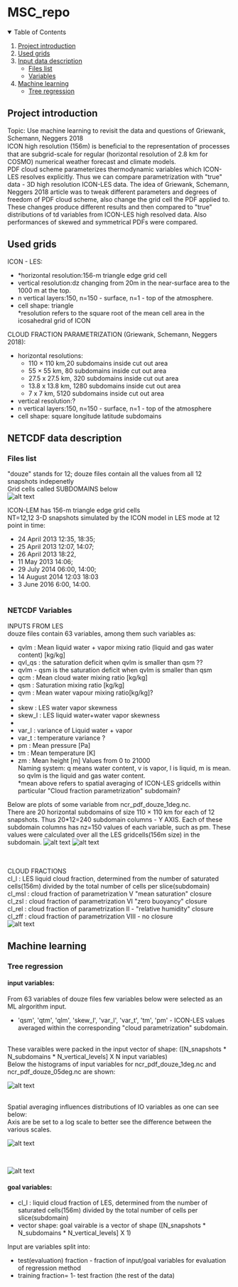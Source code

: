 # MSC_repo
<!-- TABLE OF CONTENTS -->
<details open="open">
  <summary>Table of Contents</summary>
  <ol>
    <li>
      <a href="#project-introduction">Project introduction</a>
    </li>
    <li>
      <a href="#used-grids">Used grids</a>
    </li>
    <li>
      <a href="#input-data-description">Input data description</a>
      <ul>
        <li><a href="#files-list">Files list</a></li>
      </ul>
      <ul>
        <li><a href="#variables">Variables</a></li>
      </ul>
    </li>
    <li>
      <a href="#machine-learning">Machine learning</a>
       <ul>
        <li><a href="#tree-regression">Tree regression</a></li>
      </ul>
    </li>
  </ol>
</details>




## Project introduction
Topic: Use machine learning to revisit the data and questions of Griewank, Schemann, Neggers 2018<br>
ICON high resolution (156m) is beneﬁcial to the representation of processes that are subgrid-scale for regular (horizontal resolution of 2.8 km for COSMO) numerical weather forecast and climate models.<br>
PDF cloud scheme parameterizes thermodynamic variables which ICON-LES resolves explicitly. Thus we can compare parametrization with "true" data - 3D high resolution ICON-LES data. The idea of Griewank, Schemann, Neggers 2018 article was to tweak different parameters and degrees of freedom of PDF cloud scheme, also change the grid cell the PDF applied to. These changes produce different results and then compared to "true" distributions of td variables from ICON-LES high resolved data. Also performances of skewed and symmetrical PDFs were compared.
## Used grids
 ICON - LES:<br>
- *horizontal resolution:156-m triangle edge grid cell
- vertical resolution:dz changing from 20m in the near-surface area to the 1000 m at the top. 
- n vertical layers:150, n=150 - surface, n=1 - top of the atmosphere.
- cell shape: triangle<br>
*resolution refers to the square root of the mean cell area in the icosahedral grid of ICON<br>

 CLOUD FRACTION PARAMETRIZATION (Griewank, Schemann, Neggers 2018):<br>
- horizontal resolutions:
  - 110 × 110 km,20 subdomains inside cut out area
  - 55 × 55 km, 80 subdomains inside cut out area
  - 27.5 x 27.5 km, 320 subdomains inside cut out area
  - 13.8 x 13.8 km, 1280 subdomains inside cut out area
  - 7 x 7 km, 5120 subdomains inside cut out area
- vertical resolution:?
- n vertical layers:150, n=150 - surface, n=1 - top of the atmosphere
- cell shape: square longitude latitude subdomains


## NETCDF data description

### Files list
"douze" stands for 12; douze files contain all the values from all 12 snapshots indepenetly<br>
Grid cells called SUBDOMAINS below<br>
![alt text](https://github.com/Egor93/MSC_repo/blob/master/Img/Files_list.png)


ICON-LEM has 156-m triangle edge grid cells<br>
NT=12,12 3-D snapshots simulated by the ICON model in LES mode at 12 point in time:
- 24 April 2013  12:35, 18:35;<br>
- 25 April 2013 12:07, 14:07; <br>
- 26 April 2013 18:22, <br>
- 11 May 2013 14:06;<br>
- 29 July 2014 06:00, 14:00; <br>
- 14 August 2014 12:03 18:03 <br>
- 3 June 2016 6:00, 14:00.<br><br>

### NETCDF Variables
INPUTS FROM LES <br>
douze files contain 63 variables, among them such variables as:
- qvlm   : Mean liquid water + vapor mixing ratio (liquid and gas water content) [kg/kg]
- qvl_qs : the saturation deficit when qvlm is smaller than qsm ??
- qvlm - qsm is the saturation deficit when qvlm is smaller than qsm 
- qcm    : Mean cloud water mixing ratio [kg/kg]
- qsm    : Saturation mixing ratio [kg/kg]
- qvm    : Mean water vapour mixing ratio[kg/kg]? 
- 
- skew   : LES water vapor skewness
- skew_l : LES liquid water+water vapor skewness
- 
- var_l  : variance of Liquid water + vapor 
- var_t  : temperature variance ?
- pm     : Mean pressure [Pa]
- tm     : Mean temperature [K]
- zm     : Mean height [m] Values from 0 to 21000 <br>
Naming system: q means water content, v is vapor, l is liquid, m is mean. so qvlm is the liquid and gas water content.<br>
  *mean above refers to spatial averaging of ICON-LES gridcells within particular "Cloud fraction parametrization" subdomain? <br>

Below are plots of some variable from ncr_pdf_douze_1deg.nc. <br>
There are 20 horizontal subdomains of size 110 × 110 km for each of 12 snapshots. Thus 20*12=240 subdomain columns - Y AXIS. Each of these subdomain columns has nz=150 values of each variable, such as pm. These values were calculated over all the LES gridcells(156m size) in the subdomain.
![alt text](https://github.com/Egor93/MSC_repo/blob/master/Img/pm_tm_zm_1degree.png)
![alt text](https://github.com/Egor93/MSC_repo/blob/master/Img/qvm_1degree.png)

<br><br>
CLOUD FRACTIONS<br>
cl_l   : LES liquid cloud fraction, determined from the number of saturated cells(156m) divided by the total
number of cells per slice(subdomain)<br>
cl_msl : cloud fraction of parametrization V "mean saturation" closure<br>
cl_zsl : cloud fraction of parametrization VI "zero buoyancy" closure<br>
cl_rel : cloud fraction of parametrization II - "relative humidity" closure<br>
cl_zff : cloud fraction of parametrization VIII - no closure<br>
![alt text](https://github.com/Egor93/MSC_repo/blob/master/Img/cl_l_1degree.png)


## Machine learning

### Tree regression
#### input variables:<br>
From 63 variables of douze files few variables below were selected as an ML alrgorithm input.
- 'qsm', 'qtm', 'qlm', 'skew_l', 'var_l', 'var_t', 'tm', 'pm' - ICON-LES values averaged within the corresponding "cloud parametrization" subdomain.
<br>
These varaibles were packed in the input vector of shape:
([N_snapshots * N_subdomains * N_vertical_levels] X N input variables) <br>
Below the histograms of input variables for ncr_pdf_douze_1deg.nc and ncr_pdf_douze_05deg.nc are shown:<br>

![alt text](https://github.com/Egor93/MSC_repo/blob/master/Img/ncr_pdf_douze_IOvars_HIST_1deg_05deg.png)

<br>
Spatial averaging influences distributions of IO variables as one can see below:<br>
Axis are be set to a log scale to better see the difference between the various scales. <br>

![alt text](https://github.com/Egor93/MSC_repo/blob/master/Img/ncr_pdf_douze_cl_l_HIST.png)

<br>

![alt text](https://github.com/Egor93/MSC_repo/blob/master/Img/ncr_pdf_douze_skew_l_HIST.png)

#### goal variables:
- cl_l   :  liquid cloud fraction of LES, determined from the number of saturated cells(156m) divided by the total number of cells per slice(subdomain)<br>
- vector shape: goal vairable is a vector of shape ([N_snapshots * N_subdomains * N_vertical_levels] X 1) 

Input are variables split into:
- test(evaluation) fraction -  fraction of input/goal variables for evaluation of regression method
- training fraction= 1- test fraction (the rest of the data)
